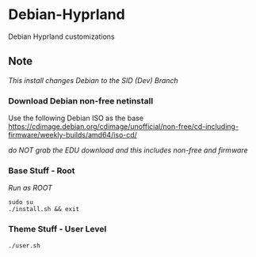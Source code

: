 # Debian-Hyprland
Debian Hyprland customizations
 
## Note
_This install changes Debian to the SID (Dev) Branch_

### Download Debian non-free netinstall

Use the following Debian ISO as the base <https://cdimage.debian.org/cdimage/unofficial/non-free/cd-including-firmware/weekly-builds/amd64/iso-cd/>

*do NOT grab the EDU download and this includes non-free and firmware*
### Base Stuff - Root

_Run as ROOT_
```
sudo su
./install.sh && exit
```

### Theme Stuff - User Level
 ```
 ./user.sh
 ```
